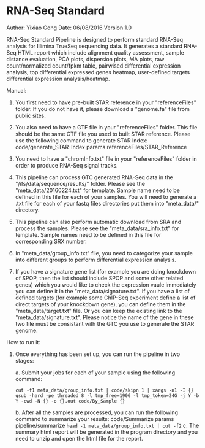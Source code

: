 # RNA-Seq Standard

Author: Yixiao Gong
Date: 06/08/2016
Version 1.0

RNA-Seq Standard Pipeline is designed to perform standard RNA-Seq analysis for Illimina TrueSeq sequencing data. It generates a standard RNA-Seq HTML report which include alignment quality assessment, sample distance evaluation, PCA plots, dispersion plots, MA plots, raw count/normalized count/fpkm table, pairwised differential expression analysis, top differential expressed genes heatmap, user-defined targets differential expression analysis/heatmap. 

Manual:

1. You first need to have pre-built STAR reference in your "referenceFiles" folder. If you do not have it, please download a "genome.fa" file from public sites.

2. You also need to have a GTF file in your "referenceFiles" folder. This file should be the same GTF file you used to built STAR reference.
   Please use the following command to generate STAR Index: code/generate_STAR-Index params referenceFiles/STAR_Reference
3. You need to have a "chromInfo.txt" file in your "referenceFiles" folder in order to produce RNA-Seq signal tracks. 

4. This pipeline can process GTC generated RNA-Seq data in the "/ifs/data/sequence/results/" folder. Please see the "meta_data/20160224.txt" for template. Sample name need to be defined in this file for each of your samples. You will need to generate a .txt file for each of your fastq files directories put them into "meta_data/" directory.

5. This pipeline can also perform automatic download from SRA and process the samples. Please see the "meta_data/sra_info.txt" for template. Sample names need to be defined in this file for corresponding SRX number. 

6. In "meta_data/group_info.txt" file, you need to categorize your sample into different groups to perform differential expression analysis.

7. If you have a signature gene list (for example you are doing knockdown of SPOP, then the list should include SPOP and some other related genes) which you would like to check the expression vaule immediately you can define it in the "meta_data/signature.txt". If you have a list of defined targets (for example some ChIP-Seq experiment define a list of direct targets of your knockdown gene), you can define them in the "meta_data/target.txt" file. Or you can keep the existing link to the "meta_data/signature.txt". Please notice the name of the gene in these two file must be consistant with the GTC you use to generate the STAR genome. 


How to run it:

1. Once everything has been set up, you can run the pipeline in two stages:

   a. Submit your jobs for each of your sample using the following command:
   
	```
	cut -f1 meta_data/group_info.txt | code/skipn 1 | xargs -n1 -I {} qsub -hard -pe threaded 8 -l tmp_free=190G -l tmp_token=24G -j Y -b Y -cwd -N {} -o {}.out code/By_Sample {}
	```
	
   b. After all the samples are processed, you can run the following command to summarize your results:
        code/Summarize params pipeline/summarize `head -1 meta_data/group_info.txt | cut -f2`
   c. The summary html report will be generated in the program directory and you need to unzip and open the html file for the report. 
